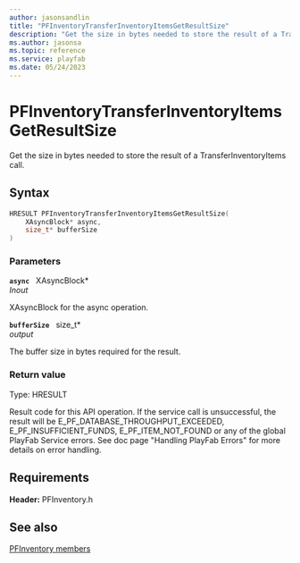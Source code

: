 ```yaml
---
author: jasonsandlin
title: "PFInventoryTransferInventoryItemsGetResultSize"
description: "Get the size in bytes needed to store the result of a TransferInventoryItems call."
ms.author: jasonsa
ms.topic: reference
ms.service: playfab
ms.date: 05/24/2023
---
```


# PFInventoryTransferInventoryItemsGetResultSize  

Get the size in bytes needed to store the result of a TransferInventoryItems call.  

## Syntax  
  
```cpp
HRESULT PFInventoryTransferInventoryItemsGetResultSize(  
    XAsyncBlock* async,  
    size_t* bufferSize  
)  
```  
  
### Parameters  
  
**`async`** &nbsp; XAsyncBlock*  
*_Inout_*  
  
XAsyncBlock for the async operation.  
  
**`bufferSize`** &nbsp; size_t*  
*output*  
  
The buffer size in bytes required for the result.  
  
  
### Return value
Type: HRESULT
  
Result code for this API operation. If the service call is unsuccessful, the result will be E_PF_DATABASE_THROUGHPUT_EXCEEDED, E_PF_INSUFFICIENT_FUNDS, E_PF_ITEM_NOT_FOUND or any of the global PlayFab Service errors. See doc page "Handling PlayFab Errors" for more details on error handling.
  
  
## Requirements  
  
**Header:** PFInventory.h
  
## See also  
[PFInventory members](../pfinventory_members.md)  

  
  
